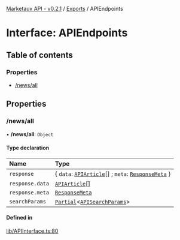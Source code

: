 [Marketaux API - v0.2.1](../README.md) / [Exports](../modules.md) / APIEndpoints

# Interface: APIEndpoints

## Table of contents

### Properties

- [/news/all](APIEndpoints.md#/news/all)

## Properties

### /news/all

• **/news/all**: `Object`

#### Type declaration

| Name | Type |
| :------ | :------ |
| `response` | \{ `data`: [`APIArticle`](internal.APIArticle.md)[] ; `meta`: [`ResponseMeta`](ResponseMeta.md)  } |
| `response.data` | [`APIArticle`](internal.APIArticle.md)[] |
| `response.meta` | [`ResponseMeta`](ResponseMeta.md) |
| `searchParams` | [`Partial`]( https://www.typescriptlang.org/docs/handbook/utility-types.html#partialtype )\<[`APISearchParams`](APISearchParams.md)\> |

#### Defined in

[lib/APIInterface.ts:80](https://github.com/Viriatto/marketaux-api/blob/27b470f/src/lib/APIInterface.ts#L80)
